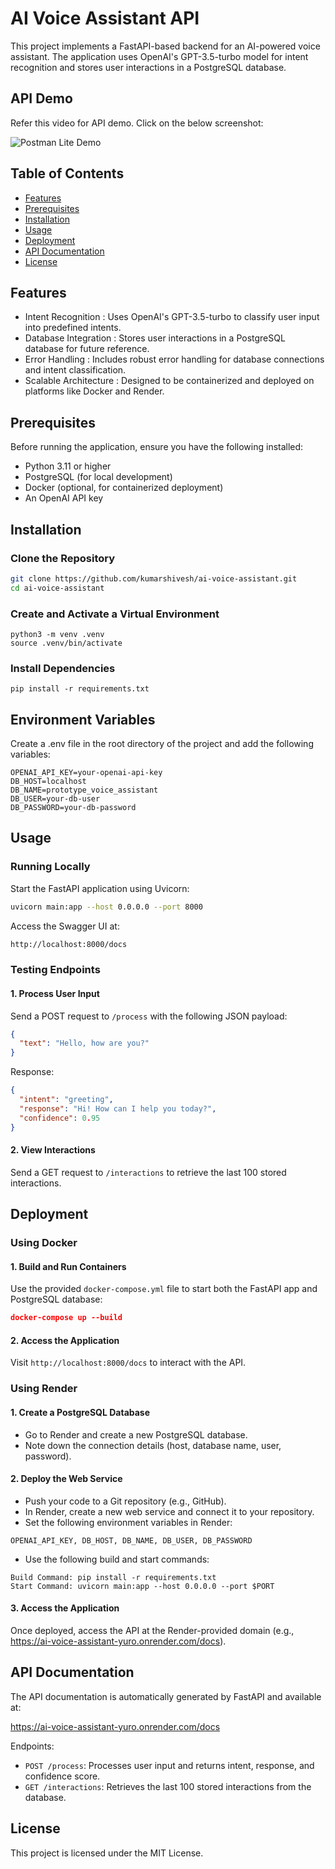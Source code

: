 # AI Voice Assistant API

This project implements a FastAPI-based backend for an AI-powered voice assistant. The application uses OpenAI's GPT-3.5-turbo model for intent recognition and stores user interactions in a PostgreSQL database.

## API Demo

Refer this video for API demo. Click on the below screenshot:

![Postman Lite Demo](https://i.ibb.co/SXGCz7CH/demo-ai-voice-assitstant.png)

## Table of Contents
- [Features](#features)
- [Prerequisites](#prerequisites)
- [Installation](#installation)
- [Usage](#usage)
- [Deployment](#deployment)
- [API Documentation](#api-documentation)
- [License](#license)

## Features

- Intent Recognition : Uses OpenAI's GPT-3.5-turbo to classify user input into predefined intents.
- Database Integration : Stores user interactions in a PostgreSQL database for future reference.
- Error Handling : Includes robust error handling for database connections and intent classification.
- Scalable Architecture : Designed to be containerized and deployed on platforms like Docker and Render.

## Prerequisites

Before running the application, ensure you have the following installed:

- Python 3.11 or higher
- PostgreSQL (for local development)
- Docker (optional, for containerized deployment)
- An OpenAI API key


## Installation

### Clone the Repository

```bash
git clone https://github.com/kumarshivesh/ai-voice-assistant.git
cd ai-voice-assistant
```

### Create and Activate a Virtual Environment

```
python3 -m venv .venv
source .venv/bin/activate   
```

### Install Dependencies

```
pip install -r requirements.txt
```

## Environment Variables

Create a .env file in the root directory of the project and add the following variables:

```
OPENAI_API_KEY=your-openai-api-key
DB_HOST=localhost
DB_NAME=prototype_voice_assistant
DB_USER=your-db-user
DB_PASSWORD=your-db-password
```

## Usage 

### Running Locally

Start the FastAPI application using Uvicorn:
```bash
uvicorn main:app --host 0.0.0.0 --port 8000
```

Access the Swagger UI at:
```bash
http://localhost:8000/docs
```

### Testing Endpoints


#### 1. Process User Input
Send a POST request to `/process` with the following JSON payload:
```json
{
  "text": "Hello, how are you?"
}
```

Response:
```json
{
  "intent": "greeting",
  "response": "Hi! How can I help you today?",
  "confidence": 0.95
}
```

#### 2. View Interactions
Send a GET request to `/interactions` to retrieve the last 100 stored interactions.

## Deployment

### Using Docker

#### 1. Build and Run Containers 
Use the provided `docker-compose.yml` file to start both the FastAPI app and PostgreSQL database:

```json
docker-compose up --build
```

#### 2. Access the Application
Visit `http://localhost:8000/docs` to interact with the API.

### Using Render

#### 1. Create a PostgreSQL Database

- Go to Render and create a new PostgreSQL database.
- Note down the connection details (host, database name, user, password).

#### 2. Deploy the Web Service

- Push your code to a Git repository (e.g., GitHub).
- In Render, create a new web service and connect it to your repository.
- Set the following environment variables in Render:
```
OPENAI_API_KEY, DB_HOST, DB_NAME, DB_USER, DB_PASSWORD
```

- Use the following build and start commands:
```
Build Command: pip install -r requirements.txt
Start Command: uvicorn main:app --host 0.0.0.0 --port $PORT
```
#### 3. Access the Application
Once deployed, access the API at the Render-provided domain (e.g., https://ai-voice-assistant-yuro.onrender.com/docs).

## API Documentation
The API documentation is automatically generated by FastAPI and available at:

https://ai-voice-assistant-yuro.onrender.com/docs

Endpoints:

- `POST /process`: Processes user input and returns intent, response, and confidence score.
- `GET /interactions`: Retrieves the last 100 stored interactions from the database.

## License

This project is licensed under the MIT License. 



